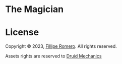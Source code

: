 # The Magician

# License
Copyright © 2023, [Fillipe Romero](https://github.com/filliperomero). All rights reserved.

Assets rights are reserved to [Druid Mechanics](https://github.com/DruidMech)
